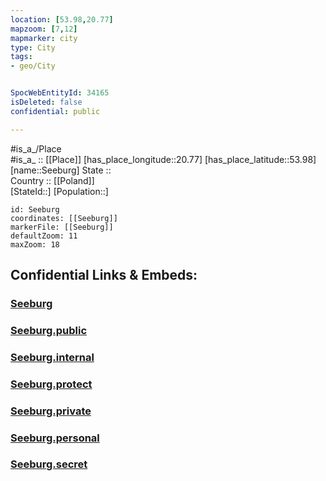 ```yaml
---
location: [53.98,20.77] 
mapzoom: [7,12] 
mapmarker: city 
type: City
tags:
- geo/City


SpocWebEntityId: 34165
isDeleted: false
confidential: public

---
```

#is_a_/Place  
#is_a_ :: [[Place]] 
[has_place_longitude::20.77] 
[has_place_latitude::53.98] 
[name::Seeburg] 
State ::  
Country :: [[Poland]]  
[StateId::] 
[Population::] 



```leaflet
id: Seeburg
coordinates: [[Seeburg]] 
markerFile: [[Seeburg]] 
defaultZoom: 11 
maxZoom: 18
```


## Confidential Links & Embeds: 

### [Seeburg](/_Standards/Earth/Continent/Europe/Europe~East/Poland/Provinces~Poland/Warmian-Masurian/City/Seeburg.md) 

### [Seeburg.public](/_public/Earth/Continent/Europe/Europe~East/Poland/Provinces~Poland/Warmian-Masurian/City/Seeburg.public.md) 

### [Seeburg.internal](/_internal/Earth/Continent/Europe/Europe~East/Poland/Provinces~Poland/Warmian-Masurian/City/Seeburg.internal.md) 

### [Seeburg.protect](/_protect/Earth/Continent/Europe/Europe~East/Poland/Provinces~Poland/Warmian-Masurian/City/Seeburg.protect.md) 

### [Seeburg.private](/_private/Earth/Continent/Europe/Europe~East/Poland/Provinces~Poland/Warmian-Masurian/City/Seeburg.private.md) 

### [Seeburg.personal](/_personal/Earth/Continent/Europe/Europe~East/Poland/Provinces~Poland/Warmian-Masurian/City/Seeburg.personal.md) 

### [Seeburg.secret](/_secret/Earth/Continent/Europe/Europe~East/Poland/Provinces~Poland/Warmian-Masurian/City/Seeburg.secret.md)

